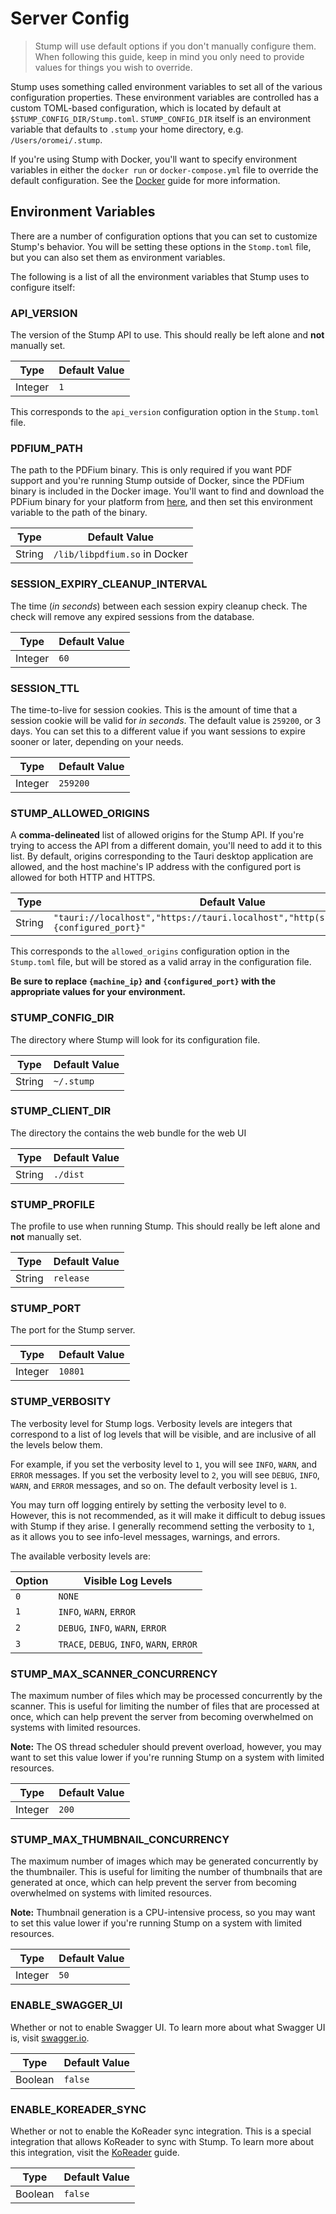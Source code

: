 # Server Config

> Stump will use default options if you don't manually configure them. When following this guide, keep in mind you only need to provide values for things you wish to override.

Stump uses something called environment variables to set all of the various configuration properties. These environment variables are controlled has a custom TOML-based configuration, which is located by default at `$STUMP_CONFIG_DIR/Stump.toml`. `STUMP_CONFIG_DIR` itself is an environment variable that defaults to `.stump` your home directory, e.g. `/Users/oromei/.stump`.

If you're using Stump with Docker, you'll want to specify environment variables in either the `docker run` or `docker-compose.yml` file to override the default configuration. See the [Docker](/installation/docker) guide for more information.

## Environment Variables

There are a number of configuration options that you can set to customize Stump's behavior. You will be setting these options in the `Stomp.toml` file, but you can also set them as environment variables.

The following is a list of all the environment variables that Stump uses to configure itself:

### API_VERSION

The version of the Stump API to use. This should really be left alone and **not** manually set.

| Type    | Default Value |
| ------- | ------------- |
| Integer | `1`           |

This corresponds to the `api_version` configuration option in the `Stump.toml` file.

### PDFIUM_PATH

The path to the PDFium binary. This is only required if you want PDF support and you're running Stump outside of Docker, since the PDFium binary is included in the Docker image. You'll want to find and download the PDFium binary for your platform from [here](https://github.com/bblanchon/pdfium-binaries/releases), and then set this environment variable to the path of the binary.

| Type   | Default Value                 |
| ------ | ----------------------------- |
| String | `/lib/libpdfium.so` in Docker |

### SESSION_EXPIRY_CLEANUP_INTERVAL

The time (_in seconds_) between each session expiry cleanup check. The check will remove any expired sessions from the database.

| Type    | Default Value |
| ------- | ------------- |
| Integer | `60`          |

### SESSION_TTL

The time-to-live for session cookies. This is the amount of time that a session cookie will be valid for _in seconds_. The default value is `259200`, or 3 days. You can set this to a different value if you want sessions to expire sooner or later, depending on your needs.

| Type    | Default Value |
| ------- | ------------- |
| Integer | `259200`      |

### STUMP_ALLOWED_ORIGINS

A **comma-delineated** list of allowed origins for the Stump API. If you're trying to access the API from a different domain, you'll need to add it to this list. By default, origins corresponding to the Tauri desktop application are allowed, and the host machine's IP address with the configured port is allowed for both HTTP and HTTPS.

| Type   | Default Value                                                                              |
| ------ | ------------------------------------------------------------------------------------------ |
| String | `"tauri://localhost","https://tauri.localhost","http(s)://{machine_ip}:{configured_port}"` |

This corresponds to the `allowed_origins` configuration option in the `Stump.toml` file, but will be stored as a valid array in the configuration file.

**Be sure to replace `{machine_ip}` and `{configured_port}` with the appropriate values for your environment.**

### STUMP_CONFIG_DIR

The directory where Stump will look for its configuration file.

| Type   | Default Value |
| ------ | ------------- |
| String | `~/.stump`    |

### STUMP_CLIENT_DIR

The directory the contains the web bundle for the web UI

| Type   | Default Value |
| ------ | ------------- |
| String | `./dist`      |

### STUMP_PROFILE

The profile to use when running Stump. This should really be left alone and **not** manually set.

| Type   | Default Value |
| ------ | ------------- |
| String | `release`     |

### STUMP_PORT

The port for the Stump server.

| Type    | Default Value |
| ------- | ------------- |
| Integer | `10801`       |

### STUMP_VERBOSITY

The verbosity level for Stump logs. Verbosity levels are integers that correspond to a list of log levels that will be visible, and are inclusive of all the levels below them.

For example, if you set the verbosity level to `1`, you will see `INFO`, `WARN`, and `ERROR` messages. If you set the verbosity level to `2`, you will see `DEBUG`, `INFO`, `WARN`, and `ERROR` messages, and so on. The default verbosity level is `1`.

You may turn off logging entirely by setting the verbosity level to `0`. However, this is not recommended, as it will make it difficult to debug issues with Stump if they arise. I generally recommend setting the verbosity to `1`, as it allows you to see info-level messages, warnings, and errors.

The available verbosity levels are:

| Option | Visible Log Levels                        |
| ------ | ----------------------------------------- |
| `0`    | `NONE`                                    |
| `1`    | `INFO`, `WARN`, `ERROR`                   |
| `2`    | `DEBUG`, `INFO`, `WARN`, `ERROR`          |
| `3`    | `TRACE`, `DEBUG`, `INFO`, `WARN`, `ERROR` |

### STUMP_MAX_SCANNER_CONCURRENCY

The maximum number of files which may be processed concurrently by the scanner. This is useful for limiting the number of files that are processed at once, which can help prevent the server from becoming overwhelmed on systems with limited resources.

**Note:** The OS thread scheduler should prevent overload, however, you may want to set this value lower if you're running Stump on a system with limited resources.

| Type    | Default Value |
| ------- | ------------- |
| Integer | `200`         |

### STUMP_MAX_THUMBNAIL_CONCURRENCY

The maximum number of images which may be generated concurrently by the thumbnailer. This is useful for limiting the number of thumbnails that are generated at once, which can help prevent the server from becoming overwhelmed on systems with limited resources.

**Note:** Thumbnail generation is a CPU-intensive process, so you may want to set this value lower if you're running Stump on a system with limited resources.

| Type    | Default Value |
| ------- | ------------- |
| Integer | `50`          |

### ENABLE_SWAGGER_UI

Whether or not to enable Swagger UI. To learn more about what Swagger UI is, visit [swagger.io](https://swagger.io/).

| Type    | Default Value |
| ------- | ------------- |
| Boolean | `false`       |

### ENABLE_KOREADER_SYNC

Whether or not to enable the KoReader sync integration. This is a special integration that allows KoReader to sync with Stump. To learn more about this integration, visit the [KoReader](/guides/integrations/koreader) guide.

| Type    | Default Value |
| ------- | ------------- |
| Boolean | `false`       |
